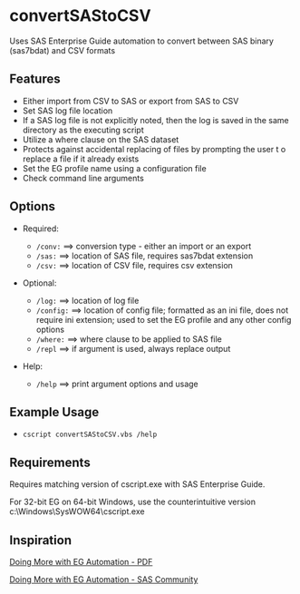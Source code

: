 # convertSAStoCSV
Uses SAS Enterprise Guide automation to convert between SAS binary (sas7bdat) and CSV formats

## Features
* Either import from CSV to SAS or export from SAS to CSV
* Set SAS log file location
* If a SAS log file is not explicitly noted, then the log is saved in the same directory as the executing script
* Utilize a where clause on the SAS dataset
* Protects against accidental replacing of files by prompting the user t    o replace a file if it already exists
* Set the EG profile name using a configuration file
* Check command line arguments

## Options
* Required:
  * `/conv:`    ==> conversion type - either an import or an export
  * `/sas:`     ==> location of SAS file, requires sas7bdat extension
  * `/csv:`     ==> location of CSV file, requires csv extension

* Optional:
  * `/log:`     ==> location of log file
  * `/config:`  ==> location of config file; formatted as an ini file, does not require ini extension; used to set the EG profile and any other config options
  * `/where:`   ==> where clause to be applied to SAS file
  * `/repl`     ==> if argument is used, always replace output

* Help:
  * `/help`		  ==> print argument options and usage

## Example Usage
  * `cscript convertSAStoCSV.vbs /help`

## Requirements
Requires matching version of cscript.exe with SAS Enterprise Guide.

For 32-bit EG on 64-bit Windows, use the counterintuitive version c:\Windows\SysWOW64\cscript.exe

## Inspiration
[Doing More with EG Automation - PDF](http://support.sas.com/documentation/onlinedoc/guide/examples/SASGF2012/Hemedinger_298-2012.pdf)

[Doing More with EG Automation - SAS Community](http://www.sascommunity.org/wiki/Not_Just_for_Scheduling:_Doing_More_with_SAS_Enterprise_Guide_Automation)
